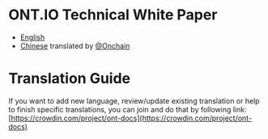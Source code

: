 # ONT.IO Technical White Paper

 - [English](https://github.com/ontio/Documentation/blob/master/Ontology-technology-white-paper-EN.pdf)
 - [Chinese](https://ont.io/wp/Ontology-technology-white-paper-ZH.pdf)  translated by  [@Onchain](http://www.onchain.com)

# [](https://github.com/ontio/Documentation/blob/master/README.md#translation-guide)Translation Guide
If you want to add new language, review/update existing translation or help to finish specific translations, you can join and do that by following link:  [https://crowdin.com/project/ont-docs](https://crowdin.com/project/ont-docs)
